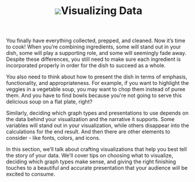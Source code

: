 <div data-type="part" class="blue">
  <header>
    <h1><img src="../images/sections/05/visualizing-data.png" />Visualizing Data</h1>
  </header>

 <!--
Sections hidden for Gitbook publishing
	 <section class="content">-->
  <p>You finally have everything collected, prepped, and cleaned. Now it’s time to cook! When you’re combining ingredients, some will stand out in your dish, some will play a supporting role, and some will seemingly fade away. Despite these differences, you still need to make sure each ingredient is incorporated properly in order for the dish to succeed as a whole.</p>
  
  <p>You also need to think about how to present the dish in terms of emphasis, functionality, and appropriateness.  For example, if you want to highlight the veggies in a vegetable soup, you may want to chop them instead of puree them.  And you have to find bowls because you're not going to serve this delicious soup on a flat plate, right?</p>
  
  <p>Similarly, deciding which graph types and presentations to use depends on the data behind your visualization and the narrative it supports. Some variables will stand out in your visualization, while others disappear into the calculations for the end result. And then there are other elements to consider - like fonts, colors, and icons.</p>
  
  <p>In this section, we’ll talk about crafting visualizations that help you best tell the story of your data.  We'll cover tips on choosing what to visualize, deciding which graph types make sense, and giving the right finishing touches to a beautiful and accurate presentation that your audience will be excited to consume.</p>
  <!--</section>-->
</div>
